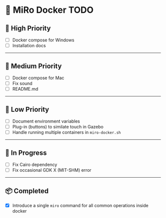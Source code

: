 # 🧭 MiRo Docker TODO

## 🚀 High Priority

- [ ] Docker compose for Windows
- [ ] Installation docs

---

## 🧩 Medium Priority

- [ ] Docker compose for Mac
- [ ] Fix sound
- [ ] README.md

---

## 🌱 Low Priority

- [ ] Document environment variables
- [ ] Plug-in (buttons) to similate touch in Gazebo
- [ ] Handle running multiple containers in `miro-docker.sh`

---

## 🧪 In Progress

- [ ] Fix Cairo dependency
- [ ] Fix occasional GDK X (MIT-SHM) error

---

## 📦 Completed

- [x] Introduce a single `miro` command for all common operations inside docker
